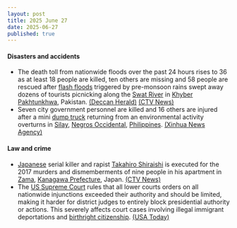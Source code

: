 ```yaml
---
layout: post
title: 2025 June 27
date: 2025-06-27
published: true
---
```



#### Disasters and accidents

* The death toll from nationwide floods over the past 24 hours rises to 36 as at least 18 people are killed, ten others are missing and 58 people are rescued after [flash floods](https://en.wikipedia.org/wiki/Flash_flood "Flash flood") triggered by pre-monsoon rains swept away dozens of tourists picnicking along the [Swat River](https://en.wikipedia.org/wiki/Swat_River "Swat River") in [Khyber Pakhtunkhwa](https://en.wikipedia.org/wiki/Khyber_Pakhtunkhwa "Khyber Pakhtunkhwa"), Pakistan. [(Deccan Herald)](https://www.deccanherald.com/world/18-of-a-family-drown-in-flash-floods-in-pakistans-khyber-pakhtunkhwa-3605467) [(CTV News)](https://www.ctvnews.ca/world/article/flash-floods-in-pakistan-kill-at-least-7-and-sweep-away-dozens-of-tourists/)
* Seven city government personnel are killed and 16 others are injured after a mini [dump truck](https://en.wikipedia.org/wiki/Dump_truck "Dump truck") returning from an environmental activity overturns in [Silay](https://en.wikipedia.org/wiki/Silay "Silay"), [Negros Occidental](https://en.wikipedia.org/wiki/Negros_Occidental "Negros Occidental"), [Philippines](https://en.wikipedia.org/wiki/Philippines "Philippines"). [(Xinhua News Agency)](https://english.news.cn/asiapacific/20250627/ea92bc7efc864c87a0143bfd181d8f0b/c.html)

#### Law and crime

* [Japanese](https://en.wikipedia.org/wiki/Japan "Japan") serial killer and rapist [Takahiro Shiraishi](https://en.wikipedia.org/wiki/Takahiro_Shiraishi "Takahiro Shiraishi") is executed for the 2017 murders and dismemberments of nine people in his apartment in [Zama](https://en.wikipedia.org/wiki/Zama%2C_Kanagawa "Zama, Kanagawa"), [Kanagawa Prefecture](https://en.wikipedia.org/wiki/Kanagawa_Prefecture "Kanagawa Prefecture"), Japan. [(CTV News)](https://www.ctvnews.ca/world/article/japan-executes-man-convicted-of-murder-for-killing-and-dismembering-9-people-in-his-apartment/)
* The [US Supreme Court](https://en.wikipedia.org/wiki/Supreme_Court_of_the_United_States "Supreme Court of the United States") rules that all lower courts orders on all nationwide injunctions exceeded their authority and should be limited, making it harder for district judges to entirely block presidential authority or actions. This severely affects court cases involving illegal immigrant deportations and [birthright citizenship](https://en.wikipedia.org/wiki/Birthright_citizenship_in_the_United_States "Birthright citizenship in the United States"). [(USA Today)](https://www.usatoday.com/story/news/politics/2025/06/27/supreme-court-trump-birthright-citizenship/83905106007/)
